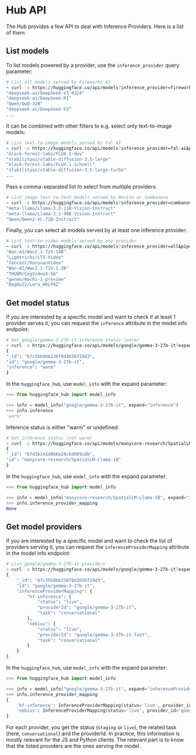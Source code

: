 # Hub API

The Hub provides a few API to deal with Inference Providers. Here is a list of them.

## List models

To list models powered by a provider, use the `inference_provider` query parameter:

```sh
# List all models served by Fireworks AI
~ curl -s https://huggingface.co/api/models?inference_provider=fireworks-ai | jq ".[].id"
"deepseek-ai/DeepSeek-V3-0324"
"deepseek-ai/DeepSeek-R1"
"Qwen/QwQ-32B"
"deepseek-ai/DeepSeek-V3"
...
```

It can be combined with other filters to e.g. select only text-to-image models:

```sh
# List text-to-image models served by Fal AI
~ curl -s https://huggingface.co/api/models?inference_provider=fal-ai&pipeline_tag=text-to-image | jq ".[].id"
"black-forest-labs/FLUX.1-dev"
"stabilityai/stable-diffusion-3.5-large"
"black-forest-labs/FLUX.1-schnell"
"stabilityai/stable-diffusion-3.5-large-turbo"
...
```

Pass a comma-separated list to select from multiple providers:

```sh
# List image-text-to-text models served by Novita or Sambanova
~ curl -s https://huggingface.co/api/models?inference_provider=sambanova,novita&pipeline_tag=image-text-to-text | jq ".[].id"
"meta-llama/Llama-3.2-11B-Vision-Instruct"
"meta-llama/Llama-3.2-90B-Vision-Instruct"
"Qwen/Qwen2-VL-72B-Instruct"
```

Finally, you can select all models served by at least one inference provider:

```sh
# List text-to-video models served by any provider
~ curl -s https://huggingface.co/api/models?inference_provider=all&pipeline_tag=text-to-video | jq ".[].id"
"Wan-AI/Wan2.1-T2V-14B"
"Lightricks/LTX-Video"
"tencent/HunyuanVideo"
"Wan-AI/Wan2.1-T2V-1.3B"
"THUDM/CogVideoX-5b"
"genmo/mochi-1-preview"
"BagOu22/Lora_HKLPAZ"
```

## Get model status

If you are interested by a specific model and want to check if at least 1 provider serves it, you can request the `inference` attribute in the model info endpoint:

<inferencesnippet>

<curl>

```sh
# Get google/gemma-3-27b-it inference status (warm)
~ curl -s https://huggingface.co/api/models/google/gemma-3-27b-it?expand[]=inference
{
"_id": "67c35b9bb236f0d365bf29d3",
"id": "google/gemma-3-27b-it",
"inference": "warm"
}
```
</curl>

<python>

In the `huggingface_hub`, use `model_info` with the expand parameter:

```py
>>> from huggingface_hub import model_info

>>> info = model_info("google/gemma-3-27b-it", expand="inference")
>>> info.inference
'warm'
```

</python>

</inferencesnippet>

Inference status is either "warm" or undefined:

<inferencesnippet>

<curl>

```sh
# Get inference status (not warm)
~ curl -s https://huggingface.co/api/models/manycore-research/SpatialLM-Llama-1B?expand[]=inference
{
"_id": "67d3b141d8b6e20c6d009c8b",
"id": "manycore-research/SpatialLM-Llama-1B"
}
```

</curl>

<python>

In the `huggingface_hub`, use `model_info` with the expand parameter:

```py
>>> from huggingface_hub import model_info

>>> info = model_info("manycore-research/SpatialLM-Llama-1B", expand="inference")
>>> info.inference_provider_mapping
None
```

</python>

</inferencesnippet>

## Get model providers

If you are interested by a specific model and want to check the list of providers serving it, you can request the `inferenceProviderMapping` attribute in the model info endpoint:

<inferencesnippet>

<curl>

```sh
# List google/gemma-3-27b-it providers
~ curl -s https://huggingface.co/api/models/google/gemma-3-27b-it?expand[]=inferenceProviderMapping
{
    "_id": "67c35b9bb236f0d365bf29d3",
    "id": "google/gemma-3-27b-it",
    "inferenceProviderMapping": {
        "hf-inference": {
            "status": "live",
            "providerId": "google/gemma-3-27b-it",
            "task": "conversational"
        },
        "nebius": {
            "status": "live",
            "providerId": "google/gemma-3-27b-it-fast",
            "task": "conversational"
        }
    }
}
```
</curl>

<python>

In the `huggingface_hub`, use `model_info` with the expand parameter:

```py
>>> from huggingface_hub import model_info

>>> info = model_info("google/gemma-3-27b-it", expand="inferenceProviderMapping")
>>> info.inference_provider_mapping
{
    'hf-inference': InferenceProviderMapping(status='live', provider_id='google/gemma-3-27b-it', task='conversational'),
    'nebius': InferenceProviderMapping(status='live', provider_id='google/gemma-3-27b-it-fast', task='conversational'),
}
```

</python>

</inferencesnippet>


For each provider, you get the status (`staging` or `live`), the related task (here, `conversational`) and the providerId. In practice, this information is mostly relevant for the JS and Python clients. The relevant part is to know that the listed providers are the ones serving the model.
